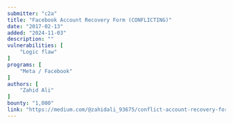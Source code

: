 ```yaml
---
submitter: "c2a"
title: "Facebook Account Recovery Form (CONFLICTING)"
date: "2017-02-13"
added: "2024-11-03"
description: ""
vulnerabilities: [
    "Logic flaw"
]
programs: [
    "Meta / Facebook"
]
authors: [
    "Zahid Ali"
]
bounty: "1,000"
link: "https://medium.com/@zahidali_93675/conflict-account-recovery-form-in-facebook-2b6e7d203cfd"
---
```




